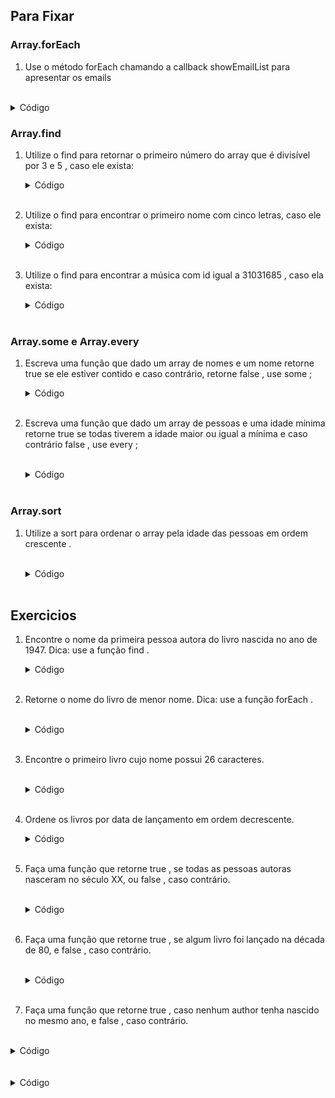 ## Para Fixar 

### Array.forEach

1. Use o método forEach chamando a callback showEmailList para apresentar os emails
<br>

   <details>
   <summary>Código</summary>
   
   ```
   const emailListInData = [
     'roberta@email.com',
     'paulo@email.com',
     'anaroberta@email.com',
     'fabiano@email.com',
   ];
   
   const showEmailList = (email) => {
     console.log(`O email ${email} esta cadastrado em nosso banco de dados!`);
   };
   
   // Adicione seu código aqui
   ```
   
   </details>

### Array.find

1. Utilize o find para retornar o primeiro número do array que é divisível por 3 e 5 , caso ele exista:
    <br>
   <details>
   <summary>Código</summary>
   
   ```
   const numbers = [19, 21, 30, 3, 45, 22, 15];
   
   const findDivisibleBy3And5 = () => {
     // Adiciona seu código aqui
   }
   
   console.log(findDivisibleBy3And5())
   ```
   
   </details>
   <br>
2. Utilize o find para encontrar o primeiro nome com cinco letras, caso ele exista:
   <br>
   <details>
   <summary>Código</summary>
   
   ```
   const names = ['João', 'Irene', 'Fernando', 'Maria'];
   
   const findNameWithFiveLetters = () => {
     // Adicione seu código aqui:
   }
   
   console.log(findNameWithFiveLetters());
   
   ```
   
   </details>
   <br>
3. Utilize o find para encontrar a música com id igual a 31031685 , caso ela exista:
   <br>
   <details>
   <summary>Código</summary>
   
   ```
   const musicas = [
     { id: '31031685', title: 'Partita in C moll BWV 997' },
     { id: '31031686', title: 'Toccata and Fugue, BWV 565' },
     { id: '31031687', title: 'Chaconne, Partita No. 2 BWV 1004' },
   ]
   
   function findMusic(id) {
     // Adicione seu código aqui
   }
   
   console.log(findMusic('31031685'))
   ```
   
   </details>
   <br>

### Array.some e Array.every

1. Escreva uma função que dado um array de nomes e um nome retorne true se ele estiver contido e caso contrário, retorne false , use some ;
   <br>
   <details>
   <summary>Código</summary>
   
   ```
   const names = ['Mateus', 'José', 'Ana', 'Cláudia', 'Bruna'];

   const hasName = (arr, name) => {
     //Adicione seu código aqui
   }
   
   console.log(hasName(names, 'Ana'))
   ```
   
   </details>
   <br>

2. Escreva uma função que dado um array de pessoas e uma idade mínima retorne true se todas tiverem a idade maior ou igual a mínima e caso contrário false , use every ;

   <br>
   <details>
   <summary>Código</summary>
   
   ```
   const people = [
     { name: 'Mateus', age: 18 },
     { name: 'José', age: 16 },
     { name: 'Ana', age: 23 },
     { name: 'Cláudia', age: 20 },
     { name: 'Bruna', age: 19 },
   ];
   
   const verifyAges = (arr, minimumAge) => {
     //Adicione seu código aqui
   }
   
   console.log(verifyAges(people, 18));
   ```
   
   </details>
   <br>

### Array.sort

1. Utilize a sort para ordenar o array pela idade das pessoas em ordem crescente .

   <br>
   <details>
   <summary>Código</summary>
   
   ```
   const people = [
     { name: 'Mateus', age: 18 },
     { name: 'José', age: 16 },
     { name: 'Ana', age: 23 },
     { name: 'Cláudia', age: 20 },
     { name: 'Bruna', age: 19 },
   ];
   
   // Adicione se código aqui
   
   console.log(people);
   ```
   
   </details>
   <br>

## Exercicios 

1. Encontre o nome da primeira pessoa autora do livro nascida no ano de 1947.
Dica: use a função find .
   <br>
   <details>
   <summary>Código</summary>
   
   ```
   function authorBornIn1947() {
   // escreva aqui o seu código
   }
   ```
   
   </details>
   <br>

2. Retorne o nome do livro de menor nome.
Dica: use a função forEach .

   <br>
   <details>
   <summary>Código</summary>
   
   ```
   function smallerName() {
    let nameBook;
    // escreva aqui o seu código

    // Variável nameBook que receberá o valor do menor   nome;
    return nameBook;
   }
   ```
   
   </details>
   <br>

3. Encontre o primeiro livro cujo nome possui 26 caracteres.

   <br>
   <details>
   <summary>Código</summary>
   
   ```
   const expectedResult = {
    author: {
      birthYear: 1948,
      name: 'George R. R. Martin',
    },
    genre: 'Fantasia',
    id: 1,
    name: 'As Crônicas de Gelo e Fogo',
    releaseYear: 1991,
   };
   
   function getNamedBook() {
     // escreva seu código aqui
   }
   ```
   
   </details>
   <br>

4. Ordene os livros por data de lançamento em ordem decrescente.
   <br>
   <details>
   <summary>Código</summary>
   
   ```
   const expectedResult = [
     {
       id: 1,
       name: 'As Crônicas de Gelo e Fogo',
       genre: 'Fantasia',
       author: { name: 'George R. R. Martin', birthYear: 1948 },
       releaseYear: 1991,
     },
     {
       id: 5,
       name: 'A Coisa',
       genre: 'Terror',
       author: { name: 'Stephen King', birthYear: 1947 },
       releaseYear: 1986,
     },
     {
       id: 4,
       name: 'Duna',
       genre: 'Ficção Científica',
       author: { name: 'Frank Herbert', birthYear: 1920 },
       releaseYear: 1965,
     },
     {
       id: 2,
       name: 'O Senhor dos Anéis',
       genre: 'Fantasia',
       author: { name: 'J. R. R. Tolkien', birthYear: 1892 },
       releaseYear: 1954,
     },
     {
       id: 3,
       name: 'Fundação',
       genre: 'Ficção Científica',
       author: { name: 'Isaac Asimov', birthYear: 1920 },
       releaseYear: 1951,
     },
     {
       id: 6,
       name: 'O Chamado de Cthulhu',
       genre: 'Terror',
       author: { name: 'H. P. Lovecraft', birthYear: 1890 },
       releaseYear: 1928,
     },
   ];

   function booksOrderedByReleaseYearDesc() {
     // escreva aqui seu código
   }
   ```
   
   </details>
   <br>

5. Faça uma função que retorne true , se todas as pessoas autoras nasceram no século XX, ou false , caso contrário.


   <br>
   <details>
   <summary>Código</summary>
   
   ```
   const expectedResult = false;

   function everyoneWasBornOnSecXX() {
     // escreva seu código aqui
   }
   ```
   
   </details>
   <br>

6. Faça uma função que retorne true , se algum livro foi lançado na década de 80, e false , caso contrário.

   <br>
   <details>
   <summary>Código</summary>
   
   ```
   const expectedResult = true;

   function someBookWasReleaseOnThe80s() {
     // escreva seu código aqui
   }
   ```
   
   </details>
   <br>

7. Faça uma função que retorne true , caso nenhum author tenha nascido no mesmo ano, e false , caso contrário.
  <br>
   <details>
   <summary>Código</summary>
   
   ```
   const expectedResult = false;

   function authorUnique() {
     // escreva seu código aqui
   }
   ```
   
   </details>
   <br>





   <br>
   <details>
   <summary>Código</summary>
   
   ```
   
   ```
   
   </details>
   <br>
